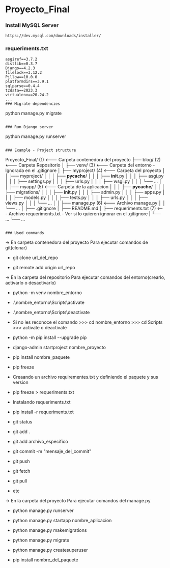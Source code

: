 # Proyecto_Final

### Install MySQL Server
```
https://dev.mysql.com/downloads/installer/
``` 

### requeriments.txt
```
asgiref==3.7.2
distlib==0.3.7
Django==4.2.3
filelock==3.12.2
Pillow==10.0.0
platformdirs==3.9.1
sqlparse==0.4.4
tzdata==2023.3
virtualenv==20.24.2
...
### Migrate dependencies
```
python manage.py migrate
``` 

### Run Django server
```
python manage.py runserver
``` 

### Example - Project structure 
```
Proyecto_Final/        (1) <--- Carpeta contenedora del proyecto
├── blog/      (2) <--- Carpeta Repositorio
│ ├── venv/              (3) <--- Carpeta del entorno - Ignorada en el .gitignore
│ ├── myproject/        (4) <--- Carpeta del proyecto
│ │ ├── myproject/
│ │ │ ├── __pycache__/
│ │ │ ├── __init__.py
│ │ │ ├── asgi.py
│ │ │ ├── settings.py
│ │ │ ├── urls.py
│ │ │ ├── wsgi.py
│ │ │ └── ...
│ │ ├── myapp/          (5) <--- Carpeta de la aplicacion
│ │ │ ├── __pycache__/
│ │ │ ├── migrations/
│ │ │ ├── __init__.py
│ │ │ ├── admin.py
│ │ │ ├── apps.py
│ │ │ ├── models.py
│ │ │ ├── tests.py
│ │ │ ├── urls.py
│ │ │ ├── views.py
│ │ │ └── ...
│ │ ├── manage.py       (6) <--- Archivo manage.py
│ │ └── ...
│ ├── .gitignore
│ ├── README.md
│ ├── requeriments.txt  (7) <--- Archivo requeriments.txt - Ver si lo quieren ignorar en el .gitignore
| └── ...
└── ...
```

### Used commands
```
→ En carpeta contenedora del proyecto
Para ejecutar comandos de git(clonar)
- git clone url_del_repo

- git remote add origin url_repo

→ En la carpeta del repositorio
Para ejecutar comandos del entorno(crearlo, activarlo o desactivarlo)
- python -m venv nombre_entorno
- .\nombre_entorno\Scripts\activate
- .\nombre_entorno\Scripts\deactivate
- Si no les reconoce el comando >>> cd nombre_entorno >>> cd Scripts >>> activate o deactivate
- python -m pip install --upgrade pip

- django-admin startproject nombre_proyecto

- pip install nombre_paquete
- pip freeze

- Creaando un archivo requirementes.txt y definiendo el paquete y sus version
- pip freeze > requeriments.txt

- Instalando requeriments.txt
- pip install -r requeriments.txt

- git status
- git add .
- git add archivo_especifico
- git commit -m "mensaje_del_commit"
- git push
- git fetch
- git pull
- etc

→ En la carpeta del proyecto
Para ejecutar comandos del manage.py
- python manage.py runserver
- python manage.py startapp nombre_aplicacion
- python manage.py makemigrations
- python manage.py migrate
- python manage.py createsuperuser

- pip install nombre_del_paquete
```
